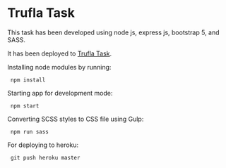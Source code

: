 # Trufla Task

This task has been developed using node js, express js, bootstrap 5, and SASS.

It has been deployed to [Trufla Task](https://tasktrufla.herokuapp.com/).

Installing node modules by running:

     npm install

Starting app for development mode:

     npm start

Converting SCSS styles to CSS file using Gulp:

     npm run sass

For deploying to heroku:

     git push heroku master
